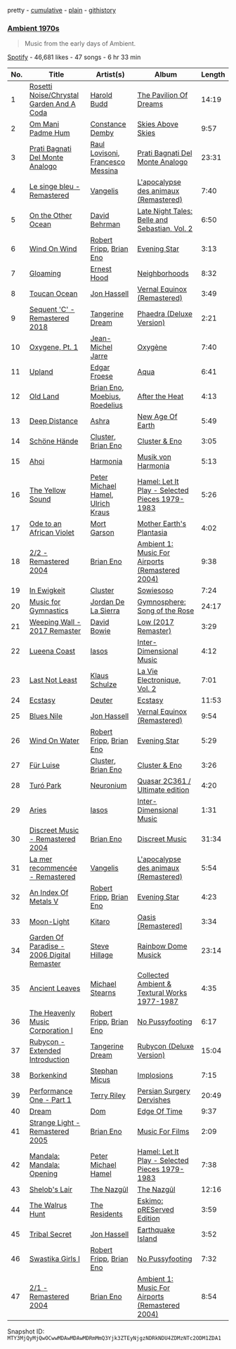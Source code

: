pretty - [cumulative](/playlists/cumulative/37i9dQZF1DXdgq0lsW8B2O.md) - [plain](/playlists/plain/37i9dQZF1DXdgq0lsW8B2O) - [githistory](https://github.githistory.xyz/mackorone/spotify-playlist-archive/blob/main/playlists/plain/37i9dQZF1DXdgq0lsW8B2O)

### [Ambient 1970s](https://open.spotify.com/playlist/37i9dQZF1DXdgq0lsW8B2O)

> Music from the early days of Ambient.

[Spotify](https://open.spotify.com/user/spotify) - 46,681 likes - 47 songs - 6 hr 33 min

| No. | Title | Artist(s) | Album | Length |
|---|---|---|---|---|
| 1 | [Rosetti Noise/Chrystal Garden And A Coda](https://open.spotify.com/track/2oWwrX6JGdRC4cUnJlYiWF) | [Harold Budd](https://open.spotify.com/artist/3uOCouLFR4bVx0XeiQJSbl) | [The Pavilion Of Dreams](https://open.spotify.com/album/0hWjBUtA4eoFsyh6lygVRN) | 14:19 |
| 2 | [Om Mani Padme Hum](https://open.spotify.com/track/6S7QB6lkpJz25glAK3gTC0) | [Constance Demby](https://open.spotify.com/artist/5s35MWEbQRtTObpESta73a) | [Skies Above Skies](https://open.spotify.com/album/0mOvzxPIp6XULoaq2Kq3h9) | 9:57 |
| 3 | [Prati Bagnati Del Monte Analogo](https://open.spotify.com/track/3gxcuLf2ZMpOTEyreIwRcN) | [Raul Lovisoni](https://open.spotify.com/artist/14c03pepaaW7MNk7D5LG48), [Francesco Messina](https://open.spotify.com/artist/0z1i074D0xFtfxWLgZ3sGj) | [Prati Bagnati Del Monte Analogo](https://open.spotify.com/album/61B1GQvwCDsQMEP6yaySOB) | 23:31 |
| 4 | [Le singe bleu \- Remastered](https://open.spotify.com/track/4QNTuaDSBZTg7sKEF8zXf4) | [Vangelis](https://open.spotify.com/artist/4P70aqttdpJ9vuYFDmf7f6) | [L'apocalypse des animaux \(Remastered\)](https://open.spotify.com/album/3UNXsFe9kpKxRaKE1hG7TD) | 7:40 |
| 5 | [On the Other Ocean](https://open.spotify.com/track/46UxS78qOWfuMhXEVN3dYb) | [David Behrman](https://open.spotify.com/artist/3yX5L54KNk0sSmBscmv1Bv) | [Late Night Tales: Belle and Sebastian, Vol\. 2](https://open.spotify.com/album/4Is3XZYpVDmda45V81MO5b) | 6:50 |
| 6 | [Wind On Wind](https://open.spotify.com/track/5DiwyUEb7jG8iVOaHYMEgl) | [Robert Fripp](https://open.spotify.com/artist/5HKpBHDxIDNdtmEAGXGntl), [Brian Eno](https://open.spotify.com/artist/7MSUfLeTdDEoZiJPDSBXgi) | [Evening Star](https://open.spotify.com/album/6VeZbitYSYxhDJEm7Wf2k4) | 3:13 |
| 7 | [Gloaming](https://open.spotify.com/track/7AZRjbDLxQQMOZFA3qI6DA) | [Ernest Hood](https://open.spotify.com/artist/0f5dQ7uAYmopoRAEF4VHo2) | [Neighborhoods](https://open.spotify.com/album/5kxfj6a0DEAgfFxVbihErw) | 8:32 |
| 8 | [Toucan Ocean](https://open.spotify.com/track/1an4tDLE2eH2a21bBpuBh5) | [Jon Hassell](https://open.spotify.com/artist/5kNZV33crEsk2IMZMJ8bOQ) | [Vernal Equinox \(Remastered\)](https://open.spotify.com/album/0hBGsIGZGWM2CCWuPOLOIy) | 3:49 |
| 9 | [Sequent 'C' \- Remastered 2018](https://open.spotify.com/track/2hRsN3reHuwyLaHq2S1z0Q) | [Tangerine Dream](https://open.spotify.com/artist/1BGN1IdyiSR0ZYrkoKNchl) | [Phaedra \(Deluxe Version\)](https://open.spotify.com/album/6wugThEUTAa6BdI2hsqm5n) | 2:21 |
| 10 | [Oxygene, Pt\. 1](https://open.spotify.com/track/75c7B7CF7n06YFSgnoxVMm) | [Jean\-Michel Jarre](https://open.spotify.com/artist/5MhLmv7GgyjbxGqiIGasvT) | [Oxygène](https://open.spotify.com/album/3e7TxckusgnC1AYnAqbl2z) | 7:40 |
| 11 | [Upland](https://open.spotify.com/track/2p092sEjd3oSlgyMwqa6vb) | [Edgar Froese](https://open.spotify.com/artist/2XP4UvuJoUxBIjO95l8Mlr) | [Aqua](https://open.spotify.com/album/53HKgtgBcAKkBvnIJYBpx7) | 6:41 |
| 12 | [Old Land](https://open.spotify.com/track/7crAkwlQExlgVnomwIlYrd) | [Brian Eno](https://open.spotify.com/artist/7MSUfLeTdDEoZiJPDSBXgi), [Moebius](https://open.spotify.com/artist/0ctLTKGS1coZsfRHZw48tC), [Roedelius](https://open.spotify.com/artist/7v5E9zviGMsOGHRdMVmhDc) | [After the Heat](https://open.spotify.com/album/0KsjHH3K0VIMuNOuvRWMBR) | 4:13 |
| 13 | [Deep Distance](https://open.spotify.com/track/2cRQA17KKBy0pklGxGZ699) | [Ashra](https://open.spotify.com/artist/4qzIpmopZ2KVodpmw7uJKe) | [New Age Of Earth](https://open.spotify.com/album/5mzjUmksmRKYZ3WvzAGaA1) | 5:49 |
| 14 | [Schöne Hände](https://open.spotify.com/track/1WbwlYiiMZGQlrFGirRnHv) | [Cluster](https://open.spotify.com/artist/5mNY0NPszdalbrb4ITO3M8), [Brian Eno](https://open.spotify.com/artist/7MSUfLeTdDEoZiJPDSBXgi) | [Cluster & Eno](https://open.spotify.com/album/0VSmGsL1RtyjE7bdAaSAvy) | 3:05 |
| 15 | [Ahoi](https://open.spotify.com/track/7w94KVag541zZxv9NduePc) | [Harmonia](https://open.spotify.com/artist/0tHDVpPzMs1JqKTAuGQkQR) | [Musik von Harmonia](https://open.spotify.com/album/5uPRvwQy9NmNMeEhgs99bW) | 5:13 |
| 16 | [The Yellow Sound](https://open.spotify.com/track/5cHT8gs2bJdPP7QCe0FY0Z) | [Peter Michael Hamel](https://open.spotify.com/artist/4fzLlOozmMPyVBg5o2Sd1j), [Ulrich Kraus](https://open.spotify.com/artist/74mf19TUkc33tHTSL867ip) | [Hamel: Let It Play \- Selected Pieces 1979\-1983](https://open.spotify.com/album/4G8ThDaZc0Z06kivJO97Dd) | 5:26 |
| 17 | [Ode to an African Violet](https://open.spotify.com/track/3XJYJVFiiC785DuFqVdhbQ) | [Mort Garson](https://open.spotify.com/artist/0WmzT6tMLhdST5BfYagbha) | [Mother Earth's Plantasia](https://open.spotify.com/album/0NJRPgK15C8qoLuQv1hChv) | 4:02 |
| 18 | [2/2 \- Remastered 2004](https://open.spotify.com/track/3QpN3dazIcMNqru0L1qLMt) | [Brian Eno](https://open.spotify.com/artist/7MSUfLeTdDEoZiJPDSBXgi) | [Ambient 1: Music For Airports \(Remastered 2004\)](https://open.spotify.com/album/063f8Ej8rLVTz9KkjQKEMa) | 9:38 |
| 19 | [In Ewigkeit](https://open.spotify.com/track/6OI7uCuLdKk8QNzjVr26XA) | [Cluster](https://open.spotify.com/artist/5mNY0NPszdalbrb4ITO3M8) | [Sowiesoso](https://open.spotify.com/album/4QAH6e1Mi25uNXvvJTCneV) | 7:24 |
| 20 | [Music for Gymnastics](https://open.spotify.com/track/5DhUiqa8Fc48J17GZtAs7i) | [Jordan De La Sierra](https://open.spotify.com/artist/0C31G6WRrM2kEf5q8Yn2Pf) | [Gymnosphere: Song of the Rose](https://open.spotify.com/album/0CYveyLuXN4fPZuKS4ZdNS) | 24:17 |
| 21 | [Weeping Wall \- 2017 Remaster](https://open.spotify.com/track/56jhj8hHTw3PEoFV74wn5j) | [David Bowie](https://open.spotify.com/artist/0oSGxfWSnnOXhD2fKuz2Gy) | [Low \(2017 Remaster\)](https://open.spotify.com/album/2de6LD7eOW8zrlorbS28na) | 3:29 |
| 22 | [Lueena Coast](https://open.spotify.com/track/6JR1XlStv1gnRLT7sNek4q) | [Iasos](https://open.spotify.com/artist/33CRejQfhC9RbBrPHMKgAd) | [Inter\-Dimensional Music](https://open.spotify.com/album/59hWFsFOPOrXQMeTiXYGLr) | 4:12 |
| 23 | [Last Not Least](https://open.spotify.com/track/4msoPisSMcp5m46BF36Hvy) | [Klaus Schulze](https://open.spotify.com/artist/3U2U4TR03ZuStsizrv0EJB) | [La Vie Electronique, Vol\. 2](https://open.spotify.com/album/1yZOrl7EsWSLgX0VZ05Qq8) | 7:01 |
| 24 | [Ecstasy](https://open.spotify.com/track/4s0itPf6pmVOv0tERWnKo1) | [Deuter](https://open.spotify.com/artist/3AGvwnXbUo9LoAU2P5qYHB) | [Ecstasy](https://open.spotify.com/album/7eUVATOftzWOtfIGKPvx8S) | 11:53 |
| 25 | [Blues Nile](https://open.spotify.com/track/5LUKpbfB65O9GElkJeJZXh) | [Jon Hassell](https://open.spotify.com/artist/5kNZV33crEsk2IMZMJ8bOQ) | [Vernal Equinox \(Remastered\)](https://open.spotify.com/album/0hBGsIGZGWM2CCWuPOLOIy) | 9:54 |
| 26 | [Wind On Water](https://open.spotify.com/track/3PpLfTKoQtN2s2GPmrSrWt) | [Robert Fripp](https://open.spotify.com/artist/5HKpBHDxIDNdtmEAGXGntl), [Brian Eno](https://open.spotify.com/artist/7MSUfLeTdDEoZiJPDSBXgi) | [Evening Star](https://open.spotify.com/album/6VeZbitYSYxhDJEm7Wf2k4) | 5:29 |
| 27 | [Für Luise](https://open.spotify.com/track/2LwDYNc1Jdr0YdGgCD9yZA) | [Cluster](https://open.spotify.com/artist/5mNY0NPszdalbrb4ITO3M8), [Brian Eno](https://open.spotify.com/artist/7MSUfLeTdDEoZiJPDSBXgi) | [Cluster & Eno](https://open.spotify.com/album/0VSmGsL1RtyjE7bdAaSAvy) | 3:26 |
| 28 | [Turó Park](https://open.spotify.com/track/5zmFlMg8bb043U5GXEgTZR) | [Neuronium](https://open.spotify.com/artist/4rs4oFrQ8IvFWoLv1vGGkC) | [Quasar 2C361 / Ultimate edition](https://open.spotify.com/album/24KaFIYNqXoUdORaA03t7b) | 4:20 |
| 29 | [Aries](https://open.spotify.com/track/33Y2YALzXqMQtBVSDcHOof) | [Iasos](https://open.spotify.com/artist/33CRejQfhC9RbBrPHMKgAd) | [Inter\-Dimensional Music](https://open.spotify.com/album/59hWFsFOPOrXQMeTiXYGLr) | 1:31 |
| 30 | [Discreet Music \- Remastered 2004](https://open.spotify.com/track/69eD0IfAqEIUnKX63Npksy) | [Brian Eno](https://open.spotify.com/artist/7MSUfLeTdDEoZiJPDSBXgi) | [Discreet Music](https://open.spotify.com/album/7b67MKOwyj7mIcEVnoJSOG) | 31:34 |
| 31 | [La mer recommencée \- Remastered](https://open.spotify.com/track/2E5pG7BvL5miMCqe3xNORg) | [Vangelis](https://open.spotify.com/artist/4P70aqttdpJ9vuYFDmf7f6) | [L'apocalypse des animaux \(Remastered\)](https://open.spotify.com/album/3UNXsFe9kpKxRaKE1hG7TD) | 5:54 |
| 32 | [An Index Of Metals V](https://open.spotify.com/track/6eoQETbC7HlbRUOSQg5rHB) | [Robert Fripp](https://open.spotify.com/artist/5HKpBHDxIDNdtmEAGXGntl), [Brian Eno](https://open.spotify.com/artist/7MSUfLeTdDEoZiJPDSBXgi) | [Evening Star](https://open.spotify.com/album/6VeZbitYSYxhDJEm7Wf2k4) | 4:23 |
| 33 | [Moon\-Light](https://open.spotify.com/track/32Qa5p0zqBIC5VEYK5ReHD) | [Kitaro](https://open.spotify.com/artist/6CTNhXJKT6SdsQspUDIGiY) | [Oasis \[Remastered\]](https://open.spotify.com/album/3jjaMGNHEM7I4PyzryqmbA) | 3:34 |
| 34 | [Garden Of Paradise \- 2006 Digital Remaster](https://open.spotify.com/track/2LFvHkgLws1Qb6kQA1CQHi) | [Steve Hillage](https://open.spotify.com/artist/4ruO9Y424Hf796fUGMLKcC) | [Rainbow Dome Musick](https://open.spotify.com/album/67m5VTJCEDpxDz5WH2upcz) | 23:14 |
| 35 | [Ancient Leaves](https://open.spotify.com/track/1XWKSNngAvp3hs6w3cFWAs) | [Michael Stearns](https://open.spotify.com/artist/5KbIofwaAvbvvkzG2zbmGD) | [Collected Ambient & Textural Works 1977\-1987](https://open.spotify.com/album/0qTBGDCJp6R5BraUlhZlXq) | 4:35 |
| 36 | [The Heavenly Music Corporation I](https://open.spotify.com/track/4jtmi6X0S8GcPZv7rsqXaL) | [Robert Fripp](https://open.spotify.com/artist/5HKpBHDxIDNdtmEAGXGntl), [Brian Eno](https://open.spotify.com/artist/7MSUfLeTdDEoZiJPDSBXgi) | [No Pussyfooting](https://open.spotify.com/album/3gHpX5wJn0kzAXJvwORG6u) | 6:17 |
| 37 | [Rubycon \- Extended Introduction](https://open.spotify.com/track/2GaP0vbAfvycEjeAbeddDa) | [Tangerine Dream](https://open.spotify.com/artist/1BGN1IdyiSR0ZYrkoKNchl) | [Rubycon \(Deluxe Version\)](https://open.spotify.com/album/5vHDwkXdVRGHTCpc5is4Vo) | 15:04 |
| 38 | [Borkenkind](https://open.spotify.com/track/1L061cNbIeJy2ElX3wibGF) | [Stephan Micus](https://open.spotify.com/artist/2il0YNVHfuMhPsacyGiGzj) | [Implosions](https://open.spotify.com/album/281XqYzKBklgLJKNV1H2ah) | 7:15 |
| 39 | [Performance One \- Part 1](https://open.spotify.com/track/3dtqIffw4K0rtnRWP0NSUA) | [Terry Riley](https://open.spotify.com/artist/7DnLQaXsqcYkgm0nyDrB3r) | [Persian Surgery Dervishes](https://open.spotify.com/album/384KUChoVOU4SsDyWkbhOH) | 20:49 |
| 40 | [Dream](https://open.spotify.com/track/3Pce0k5PCm08apy9y29LIO) | [Dom](https://open.spotify.com/artist/3uNksVwt7TpcRa37pJqQQO) | [Edge Of Time](https://open.spotify.com/album/1KoGU3TfOPF9fNxGZKac5R) | 9:37 |
| 41 | [Strange Light \- Remastered 2005](https://open.spotify.com/track/4aj2jVlgfEhisRdGdxdcoU) | [Brian Eno](https://open.spotify.com/artist/7MSUfLeTdDEoZiJPDSBXgi) | [Music For Films](https://open.spotify.com/album/1ISvymGGbUmHY01eJ8EF07) | 2:09 |
| 42 | [Mandala: Mandala: Opening](https://open.spotify.com/track/2zSQPNN0rjJ51HCeUENBHk) | [Peter Michael Hamel](https://open.spotify.com/artist/4fzLlOozmMPyVBg5o2Sd1j) | [Hamel: Let It Play \- Selected Pieces 1979\-1983](https://open.spotify.com/album/4G8ThDaZc0Z06kivJO97Dd) | 7:38 |
| 43 | [Shelob's Lair](https://open.spotify.com/track/5ytw4fxmZLNVeA1AnM6kOF) | [The Nazgûl](https://open.spotify.com/artist/4Kmo61G21FutbSfPFZAl3o) | [The Nazgûl](https://open.spotify.com/album/6wQuZqzSChU04b7geuDXq1) | 12:16 |
| 44 | [The Walrus Hunt](https://open.spotify.com/track/1LKINMTUrB1iQPmf8QGctA) | [The Residents](https://open.spotify.com/artist/0X7nkgtJrvXcn1W8lN9Mtm) | [Eskimo: pREServed Edition](https://open.spotify.com/album/5ypLXdZQyRO4MrOqg0UZHq) | 3:59 |
| 45 | [Tribal Secret](https://open.spotify.com/track/5kM7RxjXVATfazOdFkcPJt) | [Jon Hassell](https://open.spotify.com/artist/5kNZV33crEsk2IMZMJ8bOQ) | [Earthquake Island](https://open.spotify.com/album/5ZEnEV4z7ReTohEwubgImu) | 3:52 |
| 46 | [Swastika Girls I](https://open.spotify.com/track/6Qi6sqViFIGP77beQoErWU) | [Robert Fripp](https://open.spotify.com/artist/5HKpBHDxIDNdtmEAGXGntl), [Brian Eno](https://open.spotify.com/artist/7MSUfLeTdDEoZiJPDSBXgi) | [No Pussyfooting](https://open.spotify.com/album/3gHpX5wJn0kzAXJvwORG6u) | 7:32 |
| 47 | [2/1 \- Remastered 2004](https://open.spotify.com/track/1Qr6LFKNBFNNa2y6nMDO31) | [Brian Eno](https://open.spotify.com/artist/7MSUfLeTdDEoZiJPDSBXgi) | [Ambient 1: Music For Airports \(Remastered 2004\)](https://open.spotify.com/album/063f8Ej8rLVTz9KkjQKEMa) | 8:54 |

Snapshot ID: `MTY3MjQyMjQwOCwwMDAwMDAwMDRmMmQ3Yjk3ZTEyNjgzNDRkNDU4ZDMzNTc2ODM1ZDA1`
